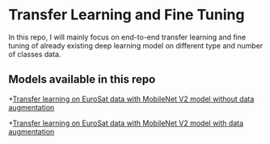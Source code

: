 # Transfer Learning and Fine Tuning
In this repo, I will mainly focus on end-to-end transfer learning and fine tuning of already existing deep learning model on different type and number of classes data.

## Models available in this repo

+[Transfer learning on EuroSat data with MobileNet V2 model without data augmentation](https://github.com/dineshgulati933/Transfer-learning/blob/main/EuroSat_MobileNet_d004.ipynb)

+[Transfer learning on EuroSat data with MobileNet V2 model with data augmentation](https://github.com/dineshgulati933/Transfer-learning/blob/main/EuroSat_MobileNet_Aug.ipynb)

